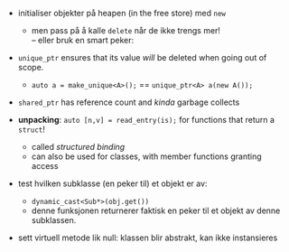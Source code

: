 + initialiser objekter på heapen (in the free store) med `new`
  + men pass på å kalle `delete` når de ikke trengs mer!  
    – eller bruk en smart peker:
+ `unique_ptr` ensures that its value _will_ be deleted when going out of scope.
  + `auto a = make_unique<A>();` == `unique_ptr<A> a(new A());`
+ `shared_ptr` has reference count and _kinda_ garbage collects

+ **unpacking**: `auto [n,v] = read_entry(is);` for functions that return a `struct`!
  + called _structured binding_
  + can also be used for classes, with member functions granting access

+ test hvilken subklasse (en peker til) et objekt er av:
  + `dynamic_cast<Sub*>(obj.get())`
  + denne funksjonen returnerer faktisk en peker til et objekt av denne subklassen.

+ sett virtuell metode lik null: klassen blir abstrakt, kan ikke instansieres
